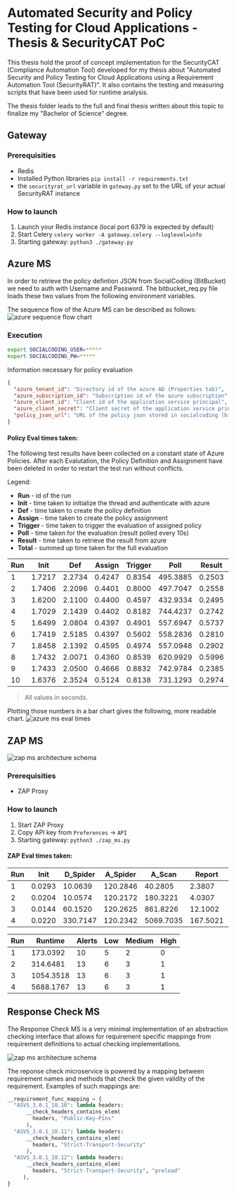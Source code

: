 # Automated Security and Policy Testing for Cloud Applications - Thesis & SecurityCAT PoC

This thesis hold the proof of concept implementation for the SecurityCAT (Compliance Automation Tool) developed for my thesis about "Automated Security and Policy Testing for Cloud Applications using a Requirement Automation Tool (SecurityRAT)".
It also contains the testing and measuring scripts that have been used for runtime analysis. 

The thesis folder leads to the full and final thesis written about this topic to finalize my "Bachelor of Science" degree.

## Gateway

### Prerequisities
- Redis
- Installed Python libraries `pip install -r requirements.txt`
- the ```securityrat_url``` variable in ```gateway.py``` set to the URL of your actual SecurityRAT instance
 
### How to launch
1. Launch your Redis instance (local port 6379 is expected by default)
1. Start Celery ```celery worker -A gateway.celery --loglevel=info```
1. Starting gateway:  ```python3 ./gateway.py``` 


## Azure MS

In order to retrieve the policy defintion JSON from SocialCoding (BitBucket) we need to auth with Username and Password.
The bitbucket_req.py file loads these two values from the following environment variables.

The sequence flow of the Azure MS can be described as follows:
![azure sequence flow chart](./thesis/thesis_tex/Azure_MS_Sequence.png)

### Execution

```bash
export SOCIALCODING_USER=*****
export SOCIALCODING_PW=*****
```

Information necessary for policy evaluation
```json
{
  "azure_tenant_id": "Directory id of the azure AD (Properties tab)",
  "azure_subscription_id": "Subscription id of the azure subscription",
  "azure_client_id": "Client id of the application service principal",
  "azure_client_secret": "Client secret of the application service principal",
  "policy_json_url": "URL of the policy json stored in socialcoding (bitbucket)"
}
```


#### Policy Eval times taken:

The following test results have been collected on a constant state of Azure Policies. After each Evalutation, the Policy Definition and Assignment have been deleted in order to restart the test run without conflicts.

Legend:
- **Run**       - id of the run
- **Init**      - time taken to initialize the thread and authenticate with azure
- **Def**       - time taken to create the policy definition
- **Assign**    - time taken to create the policy assignment
- **Trigger**   - time taken to trigger the evaluation of assigned policy
- **Poll**      - time taken for the evaluation (result polled every 10s)
- **Result**    - time taken to retrieve the result from azure
- **Total**     - summed up time taken for the full evaluation

|Run|Init|Def|Assign|Trigger|Poll|Result|Total|
|---|----|---|------|-------|----|------|-----|
|1|1.7217|2.2734|0.4247|0.8354|495.3885|0.2503|500.8941|
|2|1.7406|2.2096|0.4401|0.8000|497.7047|0.2558|503.1510|
|3|1.6200|2.1100|0.4400|0.4597|432.9334|0.2495|437.8129|
|4|1.7029|2.1439|0.4402|0.8182|744.4237|0.2742|749.8034|
|5|1.6499|2.0804|0.4397|0.4901|557.6947|0.5737|562.9288|
|6|1.7419|2.5185|0.4397|0.5602|558.2836|0.2810|563.8251|
|7|1.8458|2.1392|0.4595|0.4974|557.0948|0.2902|562.3272|
|8|1.7432|2.0071|0.4360|0.8539|620.9929|0.5996|626.6329|
|9|1.7433|2.0500|0.4666|0.8832|742.9784|0.2385|748.3602|
|10|1.6376|2.3524|0.5124|0.8138|731.1293|0.2974|736.7433|

> All values in seconds.

Plotting those numbers in a bar chart gives the following, more readable chart.
![azure ms eval times](./thesis/thesis_tex/azure_evaluation_time.png)

## ZAP MS

![zap ms architecture schema](./thesis/thesis_tex/ZAP_MS_flow.jpg)

### Prerequisities
- ZAP Proxy
 
### How to launch
1. Start ZAP Proxy
1. Copy API key from `Preferences` -> `API`
1. Starting gateway:  `python3 ./zap_ms.py` 

#### ZAP Eval times taken:


|Run|Init|D_Spider|A_Spider|A_Scan|Report|Total|
|---|----|---|------|-------|----|------|
|1|0.0293|10.0639|120.2846|40.2805|2.3807|173.0392|
|2|0.0204|10.0574|120.2172|180.3221|4.0307|314.6481|
|3|0.0144|60.1520|120.2625|861.8226|12.1002|1054.3518|
|4|0.0220|330.7147|120.2342|5069.7035|167.5021|5688.1767|

|Run|Runtime|Alerts|Low|Medium|High|
|---|-------|------|---|------|----|
|1|173.0392|10|5|2|0|
|2|314.6481|13|6|3|1|
|3|1054.3518|13|6|3|1|
|4|5688.1767|13|6|3|1|

## Response Check MS

The Response Check MS is a very minimal implementation of an abstraction checking interface that allows for requirement specific mappings from requirement definitions to actual checking implementations.

![zap ms architecture schema](./thesis/thesis_tex/Response_Check_MS_flow.png)

The reponse check microservice is powered by a mapping between requirement names and methods that check the given validity of the requirement.
Examples of such mappings are:
```python
__requirement_func_mapping = {
  "ASVS_3.0.1_10.10": lambda headers: 
      __check_headers_contains_elem(
        headers, "Public-Key-Pins"
      ),
  "ASVS_3.0.1_10.11": lambda headers: 
      __check_headers_contains_elem(
        headers, "Strict-Transport-Security"
      ),
  "ASVS_3.0.1_10.12": lambda headers: 
      __check_headers_contains_elem(
        headers, "Strict-Transport-Security", "preload"
     ),
}
```

